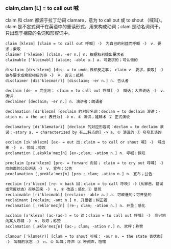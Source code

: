 ### claim,clam [L] = to call out 喊

claim 和 clam 都源于拉丁动词 clamare，意为 to call out 或 to shout （喊叫）。claim 是不定式词干在英语中的重读形式，用来构成动词；clam 是动名词词干，只出现于相应的名词和形容词中。

    claim [kleɪm] [claim = to call out 呼喊] -》 为自己的利益而呼喊 -》 v. 要求；索取
    claimer ['kleimə] [claim; -er n.] n. 根据权利提出要求者
    claimable ['kleiməbl] [alaim; -able a.] a. 可要求的；可认领的

    disclaim [dɪsˈkleɪm] [dis- = to undo 做相反之事； claim v. 要求，索取] -》 做与要求或索取相反的事 -》 v. 否认；抵赖
    disclaimer [dɪsˈkleɪmə(r)] [disclaim; -er n.] n. 否认者

    declaim [de- = 完全地； claim = to call out 呼喊] -》 喊话；大声说话 -》 v. 演讲
    declaimer [declaim; -er n.] n. 演讲者；朗诵者

    declamation [dɪˈkleɪm] [declaim 的对应名词：declam = to declaim 演讲；-ation n. = the act 表行为] -》 n. ① 演讲；雄辩术 ② 正式演说

    declamatory [dɪˈklæmətəri] [declaim 的对应形容词：declam = to declaim 演说；-atory a. = characterized by 有……特点的] -> a. ① 演说的 ② 夸夸其谈的

    exclaim [ɪkˈskleɪm] [ex- = out 出；claim = to call or shout 喊] -》 喊出来 -》 v. 惊叫；惊叹
    exclamation [ˌekskləˈmeɪʃn] [ex-;clam; -ation n.] n. 呼喊；惊叹

    proclaim [prəˈkleɪm] [pro- = forward 向前； claim = to cry out 呼喊] -》 向前面的公众讲话 -》 v. 宣布；公告
    proclamation [ˌprɒkləˈmeɪʃn] [pro-; clam; -ation n.] n. 宣布；公告

    reclaim [rɪˈkleɪm] [re- = back 回；claim = to call 呼唤] -》（从罪恶、错误或荒废状态）召唤回来 -》 v. ① 改造；感化 ② 垦荒
    reclaimable [ri'kleiməbl] [reclaim; -able a.] a. 可改造的；可开垦的
    reclaimant [reclaim; -ant n.] n. 开垦者；纠正者
    reclamation [ˌrekləˈmeɪʃn] [re-; clam; -ation n.] n. 开垦；感化

    acclaim [əˈkleɪm] [ac-(ad-) = to 对；claim = to call out 呼喊] -》 高兴地向某人呼喊 -》 v. 欢呼；称赞
    acclamation [ˌækləˈmeɪʃn] [ac-; clam; -ation n.] n. 欢呼；称赞

    clamour [ˈklæmə(r)] [clam = to shout 叫喊； -our n. = the state 表状态] -》 叫喊的状态 -》 n. ① 叫喊；呼声 ② 吵闹声，喧嚷

    